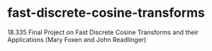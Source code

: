# fast-discrete-cosine-transforms
18.335 Final Project on Fast Discrete Cosine Transforms and their Applications (Mary Foxen and John Readlinger)
